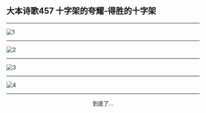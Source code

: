 
## 大本诗歌457 十字架的夸耀-得胜的十字架
        
<div id="aplayer0"></div>

---

<img alt="1" data-original="/data/d0456/1.png">

---

<img alt="2" data-original="/data/d0456/2.png">

---

<img alt="3" data-original="/data/d0456/3.png">

---

<img alt="4" data-original="/data/d0456/4.png">

---

<p style="text-align: center">到底了...</p>

<script src="/js/dist-view.js"></script>

<script>
MAIN.id = 'd0456';
        
const ap0 = new APlayer({
    container: document.getElementById('aplayer0'),
    volume: 1,
    loop: 'none',
    preload: 'none',
    audio: [{
        name: '大本诗歌457.mp3',
        artist: '大本诗歌',
        url: 'https://res.wx.qq.com/voice/getvoice?mediaid=MzI0NTk3MDM5M18yMjQ3NDkzMTcy',
        cover: '/favicon'
    }]
});
</script>
